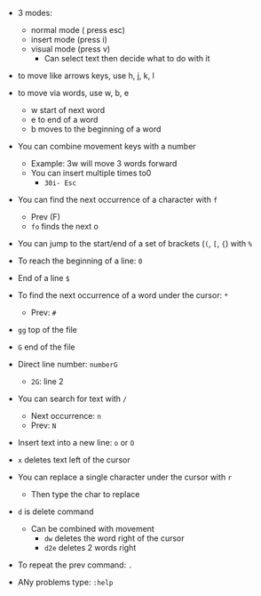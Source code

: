 - 3 modes:
	- normal mode ( press esc)
	- insert mode (press i)
	- visual mode (press v)
		- Can select text then decide what to do with it

- to move like arrows keys, use h, j, k, l
- to move via words, use w, b, e
	- w start of next word
	- e to end of a word
	- b moves to the beginning of a word

- You can combine movement keys with a number
	- Example: 3w will move 3 words forward
	- You can insert multiple times to0
		- `30i- Esc`

- You can find the next occurrence of a character with `f`
	- Prev (F)
	- `fo` finds the next o

- You can jump to the start/end of a set of brackets (`(`, `[`, `{`) with `%`

- To reach the beginning of a line: `0`
- End of a line `$`

- To find the next occurrence of a word under the cursor: `*`
	- Prev: `#`

- `gg` top of the file
- `G` end of the file
- Direct line number: `numberG`
	- `2G`: line 2

- You can search for text with `/`
	- Next occurrence: `n`
	- Prev: `N`

- Insert text into a new line: `o` or `O`

- `x` deletes text left of the cursor

- You can replace a single character under the cursor with `r`
	- Then type the char to replace

- `d` is delete command
	- Can be combined with movement
		- `dw` deletes the word right of the cursor
		- `d2e` deletes 2 words right

- To repeat the prev command: `.`

- ANy problems type: `:help`